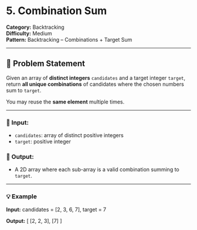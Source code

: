 # 5. Combination Sum

**Category:** Backtracking  
**Difficulty:** Medium  
**Pattern:** Backtracking – Combinations + Target Sum

---

## 🧩 Problem Statement

Given an array of **distinct integers** `candidates` and a target integer `target`, return **all unique combinations** of candidates where the chosen numbers sum to `target`.

You may reuse the **same element** multiple times.

---

### 📝 Input:

-   `candidates`: array of distinct positive integers
-   `target`: positive integer

### 🧾 Output:

-   A 2D array where each sub-array is a valid combination summing to `target`.

---

### 💡 Example

**Input:**
candidates = [2, 3, 6, 7], target = 7

**Output:**
[
[2, 2, 3],
[7]
]
